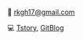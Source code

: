 📧 [rkgh17@gmail.com](rkgh17@gmail.com)

💻 [Tstory](https://rkgh17.tistory.com/), [GitBlog](https://rkgh17.github.io/)
